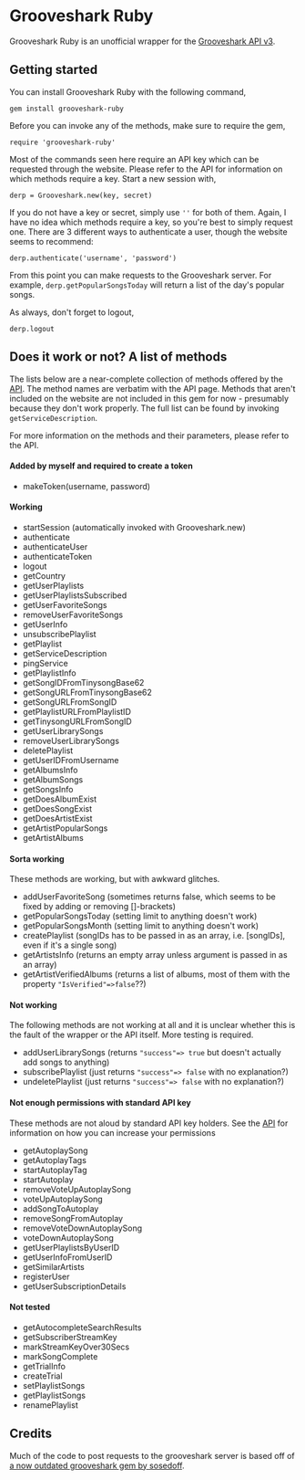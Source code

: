 # Grooveshark Ruby

Grooveshark Ruby is an unofficial wrapper for the [Grooveshark API v3](http://developers.grooveshark.com/docs/public_api/v3/).

## Getting started

You can install Grooveshark Ruby with the following command,

`gem install grooveshark-ruby`

Before you can invoke any of the methods, make sure to require the gem,

`require 'grooveshark-ruby'`

Most of the commands seen here require an API key which can be requested through the website. Please refer to the API for information on which methods require a key. Start a new session with,

`derp = Grooveshark.new(key, secret)`

If you do not have a key or secret, simply use `''` for both of them. Again, I have no idea which methods require a key, so you're best to simply request one. There are 3 different ways to authenticate a user, though the website seems to recommend:

`derp.authenticate('username', 'password')`

From this point you can make requests to the Grooveshark server. For example, `derp.getPopularSongsToday` will return a list of the day's popular songs.

As always, don't forget to logout,

`derp.logout`


## Does it work or not? A list of methods

The lists below are a near-complete collection of methods offered by the [API](http://developers.grooveshark.com/docs/public_api/v3/). The method names are verbatim with the API page. Methods that aren't included on the website are not included in this gem for now - presumably because they don't work properly. The full list can be found by invoking `getServiceDescription`.

For more information on the methods and their parameters, please refer to the API.

#### Added by myself and required to create a token

- makeToken(username, password)

#### Working

- startSession (automatically invoked with Grooveshark.new)
- authenticate
- authenticateUser
- authenticateToken
- logout
- getCountry
- getUserPlaylists
- getUserPlaylistsSubscribed
- getUserFavoriteSongs
- removeUserFavoriteSongs
- getUserInfo
- unsubscribePlaylist
- getPlaylist
- getServiceDescription
- pingService
- getPlaylistInfo
- getSongIDFromTinysongBase62
- getSongURLFromTinysongBase62
- getSongURLFromSongID
- getPlaylistURLFromPlaylistID
- getTinysongURLFromSongID
- getUserLibrarySongs
- removeUserLibrarySongs
- deletePlaylist
- getUserIDFromUsername
- getAlbumsInfo
- getAlbumSongs
- getSongsInfo
- getDoesAlbumExist
- getDoesSongExist
- getDoesArtistExist
- getArtistPopularSongs
- getArtistAlbums

#### Sorta working

These methods are working, but with awkward glitches.

- addUserFavoriteSong (sometimes returns false, which seems to be fixed by adding or removing []-brackets)
- getPopularSongsToday (setting limit to anything doesn't work)
- getPopularSongsMonth (setting limit to anything doesn't work)
- createPlaylist (songIDs has to be passed in as an array, i.e. [songIDs], even if it's a single song)
- getArtistsInfo (returns an empty array unless argument is passed in as an array)
- getArtistVerifiedAlbums (returns a list of albums, most of them with the property `"IsVerified"=>false`??)

#### Not working

The following methods are not working at all and it is unclear whether this is the fault of the wrapper or the API itself. More testing is required.

- addUserLibrarySongs (returns `"success"=> true` but doesn't actually add songs to anything)
- subscribePlaylist (just returns `"success"=> false` with no explanation?)
- undeletePlaylist (just returns `"success"=> false` with no explanation?)

#### Not enough permissions with standard API key

These methods are not aloud by standard API key holders. See the [API](http://developers.grooveshark.com/docs/public_api/v3/) for information on how you can increase your permissions

- getAutoplaySong
- getAutoplayTags
- startAutoplayTag
- startAutoplay
- removeVoteUpAutoplaySong
- voteUpAutoplaySong
- addSongToAutoplay
- removeSongFromAutoplay
- removeVoteDownAutoplaySong
- voteDownAutoplaySong
- getUserPlaylistsByUserID
- getUserInfoFromUserID
- getSimilarArtists
- registerUser
- getUserSubscriptionDetails

#### Not tested

- getAutocompleteSearchResults
- getSubscriberStreamKey
- markStreamKeyOver30Secs
- markSongComplete
- getTrialInfo
- createTrial
- setPlaylistSongs
- getPlaylistSongs
- renamePlaylist

## Credits 

Much of the code to post requests to the grooveshark server is based off of [a now outdated grooveshark gem by sosedoff](https://github.com/sosedoff/grooveshark/).